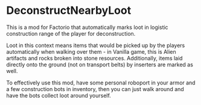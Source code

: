 # DeconstructNearbyLoot
This is a mod for Factorio that automatically marks loot in logistic construction range of the player for deconstruction.

Loot in this context means items that would be picked up by the players automatically when walking over them - in Vanilla game, this is Alien artifacts and rocks broken into stone resources. Additionally, items laid directly onto the ground (not on transport belts) by inserters are marked as well.

To effectively use this mod, have some personal roboport in your armor and a few construction bots in inventory, then you can just walk around and have the bots collect loot around yourself.
